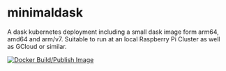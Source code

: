 # minimaldask
A dask kubernetes deployment including a small dask image form arm64, amd64 and arm/v7. Suitable to run at an local Raspberry Pi Cluster as well as GCloud or similar.

[![Docker Build/Publish Image](https://github.com/heikowagner/minimaldask/actions/workflows/main.yml/badge.svg)](https://github.com/heikowagner/minimaldask/actions/workflows/main.yml)

